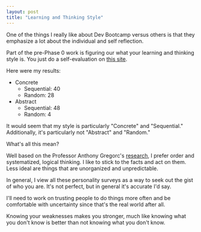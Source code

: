 ```yaml
---
layout: post
title: "Learning and Thinking Style"
---
```


One of the things I really like about Dev Bootcamp versus others is that they emphasize a lot about the individual and self reflection.

Part of the pre-Phase 0 work is figuring our what your learning and thinking style is. You just do a self-evaluation on [this site](http://www.thelearningweb.net/personalthink.html).

Here were my results:
* Concrete
  * Sequential: 40
  * Random: 28
* Abstract
  * Sequential: 48
  * Random: 4

It would seem that my style is particularly "Concrete" and "Sequential." Additionally, it's particularly not "Abstract" and "Random."

What's all this mean?

Well based on the Professor Anthony Gregorc's [research](http://web.cortland.edu/andersmd/learning/Gregorc.htm), I prefer order and systematized, logical thinking. I like to stick to the facts and act on them. Less ideal are things that are unorganized and unpredictable.

In general, I view all these personality surveys as a way to seek out the gist of who you are. It's not perfect, but in general it's accurate I'd say.

I'll need to work on trusting people to do things more often and be comfortable with uncertainty since that's the real world after all.

Knowing your weaknesses makes you stronger, much like knowing what you don't know is better than not knowing what you don't know. 
